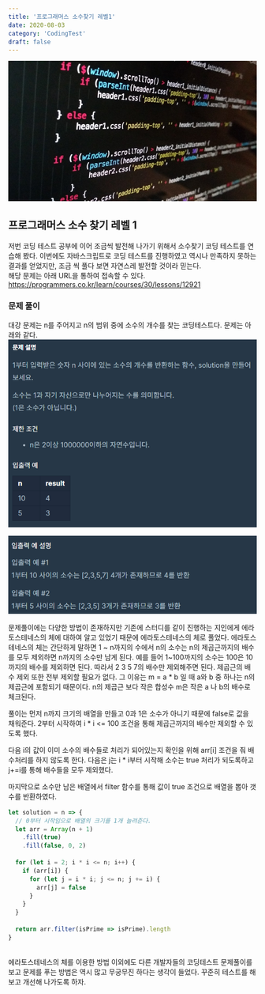 ```yaml
---
title: '프로그래머스 소수찾기 레벨1'
date: 2020-08-03
category: 'CodingTest'
draft: false
---
```


![](./images/banner/coding.jpeg)

## 프로그래머스 소수 찾기 레벨 1

저번 코딩 테스트 공부에 이어 조금씩 발전해 나가기 위해서 소수찾기 코딩 테스트를 연습해 봤다.
이번에도 자바스크립트로 코딩 테스트를 진행하였고 역시나 만족하지 못하는 결과를 얻었지만, 조금 씩
풀다 보면 자연스레 발전할 것이라 믿는다.
<br />
해당 문제는 아래 URL을 통하여 접속할 수 있다.
<br />
https://programmers.co.kr/learn/courses/30/lessons/12921

### 문제 풀이

대강 문제는 n를 주어지고 n의 범위 중에 소수의 개수를 찾는 코딩테스트다. 문제는 아래와 같다.
![](./images/coding_test/prime_1.png)

![](./images/coding_test/prime_2.png)

문제풀이에는 다양한 방법이 존재하지만 기존에 스터디를 같이 진행하는 지인에게 에라토스테네스의 체에 대하여 알고 있었기 때문에
에라토스테네스의 체로 풀었다.
에라토스테네스의 체는 간단하게 말하면 1 ~ n까지의 수에서 n의 소수는 n의 제곱근까지의 배수를 모두 제외하면 n까지의 소수만 남게 된다.
예를 들어 1~100까지의 소수는 100은 10까지의 배수를 제외하면 된다. 따라서 2 3 5 7의 배수만 제외해주면 된다.
제곱근의 배수 제외 또한 전부 제외할 필요가 없다. 그 이유는 m = a \* b 일 때 a와 b 중 하나는 n의 제곱근에 포함되기 때문이다.
n의 제곱근 보다 작은 합성수 m은 작은 a 나 b의 배수로 체크된다.

풀이는 먼저 n까지 크기의 배열을 만들고 0과 1은 소수가 아니기 때문에 false로 값을 채워준다. 2부터 시작하여 i \* i <= 100 조건을 통해
제곱근까지의 배수만 제외할 수 있도록 했다.

다음 i의 값이 이미 소수의 배수들로 처리가 되어있는지 확인을 위해 arr[i] 조건을 줘 배수처리를 하지 않도록 한다.
다음은 j는 i \* i부터 시작해 소수는 true 처리가 되도록하고 j+=i를 통해 배수들을 모두 제외했다.

마지막으로 소수만 남은 배열에서 filter 함수를 통해 값이 true 조건으로 배열을 뽑아 갯수를 반환하였다.

```js
let solution = n => {
  // 0부터 시작임으로 배열의 크기를 1개 늘려준다.
  let arr = Array(n + 1)
    .fill(true)
    .fill(false, 0, 2)

  for (let i = 2; i * i <= n; i++) {
    if (arr[i]) {
      for (let j = i * i; j <= n; j += i) {
        arr[j] = false
      }
    }
  }

  return arr.filter(isPrime => isPrime).length
}
```

<br />
에라토스테네스의 체를 이용한 방법 이외에도 다른 개발자들의 코딩테스트 문제풀이를 보고 문제를 푸는 방법은
역시 많고 무궁무진 하다는 생각이 들었다. 꾸준히 테스트를 해보고 개선해 나가도록 하자.
